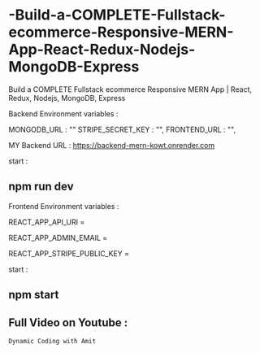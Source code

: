 # -Build-a-COMPLETE-Fullstack-ecommerce-Responsive-MERN-App-React-Redux-Nodejs-MongoDB-Express
 Build a COMPLETE Fullstack ecommerce Responsive MERN App | React, Redux, Nodejs, MongoDB, Express

Backend Environment variables  : 

MONGODB_URL : ""
STRIPE_SECRET_KEY : "",
FRONTEND_URL : "",

MY Backend URL : https://backend-mern-kowt.onrender.com

start : 

## npm run dev 


Frontend Environment variables  :

REACT_APP_API_URI = <backend url>

REACT_APP_ADMIN_EMAIL = <admin email id >

REACT_APP_STRIPE_PUBLIC_KEY  = <stripe public key>

start : 

## npm start
 
 ## Full Video on Youtube : 
    Dynamic Coding with Amit

